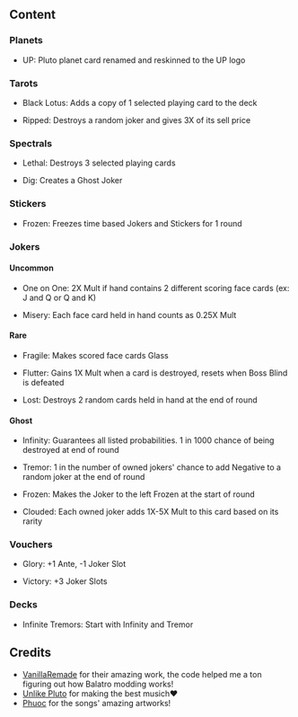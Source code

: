 ## Content

### Planets

- UP: Pluto planet card renamed and reskinned to the UP logo

### Tarots

- Black Lotus: Adds a copy of 1 selected playing card to the deck

- Ripped: Destroys a random joker and gives 3X of its sell price

### Spectrals

- Lethal: Destroys 3 selected playing cards

- Dig: Creates a Ghost Joker

### Stickers

- Frozen: Freezes time based Jokers and Stickers for 1 round

### Jokers

####  Uncommon

- One on One: 2X Mult if hand contains 2 different scoring face cards (ex: J and Q or Q and K)

- Misery: Each face card held in hand counts as 0.25X Mult

#### Rare

- Fragile: Makes scored face cards Glass

- Flutter: Gains 1X Mult when a card is destroyed, resets when Boss Blind is defeated

- Lost: Destroys 2 random cards held in hand at the end of round

#### Ghost

- Infinity: Guarantees all listed probabilities. 1 in 1000 chance of being destroyed at end of round

- Tremor: 1 in the number of owned  jokers' chance to add Negative to a random joker at the end of round

- Frozen: Makes the Joker to the left Frozen at the start of round

- Clouded: Each owned joker adds 1X-5X Mult to this card based on its rarity

### Vouchers

- Glory: +1 Ante, -1 Joker Slot

- Victory: +3 Joker Slots

### Decks

- Infinite Tremors: Start with Infinity and Tremor

## Credits

- [VanillaRemade](https://github.com/nh6574/VanillaRemade) for their amazing work, the code helped me a ton figuring out how Balatro modding works!
- [Unlike Pluto](https://www.youtube.com/@UnlikePluto) for making the best musich❤️
- [Phuoc](https://www.instagram.com/phooknguyen) for the songs' amazing artworks!